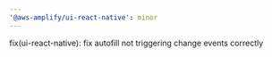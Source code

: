 ```yaml
---
'@aws-amplify/ui-react-native': minor
---
```


fix(ui-react-native): fix autofill not triggering change events correctly

